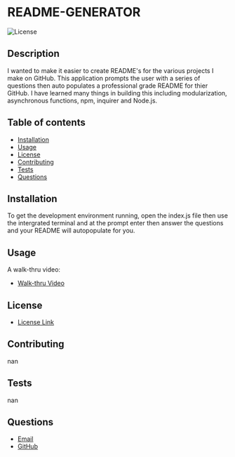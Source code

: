 # README-GENERATOR
![License](https://img.shields.io/badge/License-MIT-yellow.svg)   
## Description
  I  wanted to make it easier to create README's for the various projects I make on GitHub.  This application prompts the user with a series of questions then auto populates a professional grade README for thier GitHub. I have learned many things in building this including modularization, asynchronous functions, npm, inquirer and Node.js.


## Table of contents
  * [Installation](#installation)
  * [Usage](#usage)
  * [License](#license)
  * [Contributing](#contributing)
  * [Tests](#tests)
  * [Questions](#questions)
    
## Installation
   To get the development environment running, open the index.js file then use the intergrated terminal and at the prompt enter <node index.js> then answer the questions and your README will autopopulate for you. 
    
## Usage
  A walk-thru video:
* [Walk-thru Video](https://drive.google.com/file/d/1PrF5F8ShimMOjbustP8UV6ZC-SqUbHsq/view)
    
    
## License
* [License Link](https://opensource.org/license/mit/)
     
## Contributing
  nan
    
    
## Tests
  nan
    
    
## Questions
   * [Email](mailto:brentjustinhouston@gmail.com)
   * [GitHub](https://github.com/brenthouston)